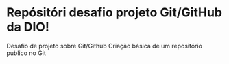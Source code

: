 # Repósitóri desafio projeto Git/GitHub da DIO!


Desafio de projeto sobre Git/Github
Criação básica de um repositório publico no Git
